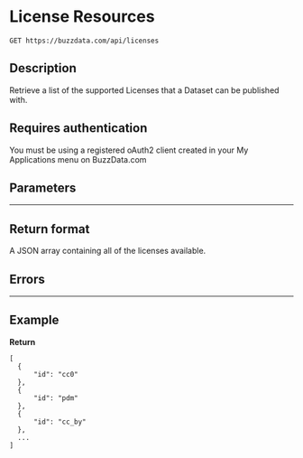 # License Resources

    GET https://buzzdata.com/api/licenses

## Description

Retrieve a list of the supported Licenses that a Dataset can be published with. 

## Requires authentication

You must be using a registered oAuth2 client created in your My Applications menu on BuzzData.com

## Parameters

***

## Return format

A JSON array containing all of the licenses available. 

## Errors

***

## Example

**Return**

    [
      {
          "id": "cc0"
      }, 
      {
          "id": "pdm"
      }, 
      {
          "id": "cc_by"
      }, 
      ...
    ]
